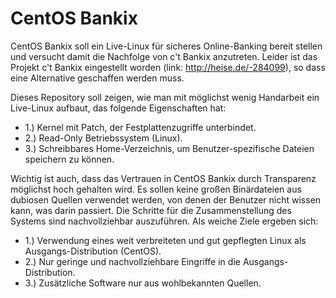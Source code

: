 # CentOS Bankix
CentOS Bankix soll ein Live-Linux für sicheres Online-Banking bereit stellen und versucht damit die Nachfolge von c't Bankix anzutreten.
Leider ist das Projekt c't Bankix eingestellt worden (link: http://heise.de/-284099), so dass eine Alternative geschaffen werden muss.

Dieses Repository soll zeigen, wie man mit möglichst wenig Handarbeit ein Live-Linux aufbaut, das folgende Eigenschaften hat:
- 1.) Kernel mit Patch, der Festplattenzugriffe unterbindet.
- 2.) Read-Only Betriebssystem (Linux).
- 3.) Schreibbares Home-Verzeichnis, um Benutzer-spezifische Dateien speichern zu können.

Wichtig ist auch, dass das Vertrauen in CentOS Bankix durch Transparenz möglichst hoch gehalten wird. Es sollen keine großen Binärdateien aus dubiosen Quellen verwendet werden, von denen der Benutzer nicht wissen kann, was darin passiert. Die Schritte für die Zusammenstellung des Systems sind nachvollziehbar auszuführen. Als weiche Ziele ergeben sich: 
- 1.) Verwendung eines weit verbreiteten und gut gepflegten Linux als Ausgangs-Distribution (CentOS).
- 2.) Nur geringe und nachvollziehbare Eingriffe in die Ausgangs-Distribution.
- 3.) Zusätzliche Software nur aus wohlbekannten Quellen.
